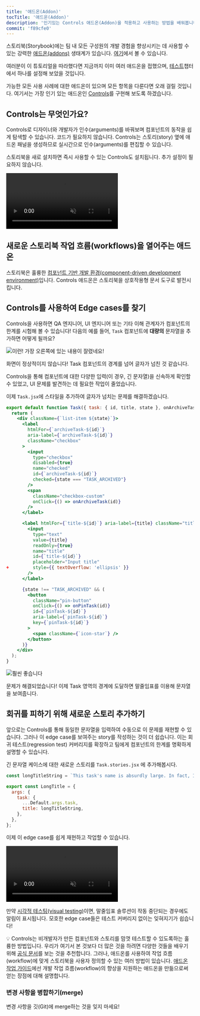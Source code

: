 ```yaml
---
title: '애드온(Addon)'
tocTitle: '애드온(Addon)'
description: '인기있는 Controls 애드온(Addon)을 적용하고 사용하는 방법을 배워봅니다.'
commit: 'f89cfe0'
---
```


스토리북(Storybook)에는 팀 내 모든 구성원의 개발 경험을 향상시키는 데 사용할 수 있는 강력한 [애드온(addons)](https://storybook.js.org/docs/configure/storybook-addons) 생태계가 있습니다. [여기](https://storybook.js.org/integrations)에서 볼 수 있습니다.

여러분이 이 튜토리얼을 따라했다면 지금까지 이미 여러 애드온을 접했으며, [테스트](/intro-to-storybook/react/ko/test/)챕터에서 하나를 설정해 보았을 것입니다.

가능한 모든 사용 사례에 대한 애드온이 있으며 모든 항목을 다룬다면 오래 걸릴 것입니다. 여기서는 가장 인기 있는 애드온인 [Controls](https://storybook.js.org/docs/essentials/controls)를 구현해 보도록 하겠습니다.

## Controls는 무엇인가요?

Controls로 디자이너와 개발자가 인수(arguments)를 바꿔보며 컴포넌트의 동작을 쉽게 탐색할 수 있습니다. 코드가 필요하지 않습니다. Controls는 스토리(story) 옆에 애드온 패널을 생성하므로 실시간으로 인수(arguments)를 편집할 수 있습니다.

스토리북을 새로 설치하면 즉시 사용할 수 있는 Controls도 설치됩니다. 추가 설정이 필요하지 않습니다.

<video autoPlay muted playsInline loop>
  <source
    src="/intro-to-storybook/controls-in-action-7-0.mp4"
    type="video/mp4"
  />
</video>

## 새로운 스토리북 작업 흐름(workflows)을 열어주는 애드온

스토리북은 훌륭한 [컴포넌트 기반 개발 환경(component-driven development environment)](https://www.componentdriven.org/)입니다. Controls 애드온은 스토리북을 상호작용형 문서 도구로 발전시킵니다.

## Controls를 사용하여 Edge cases를 찾기

Controls을 사용하면 QA 엔지니어, UI 엔지니어 또는 기타 이해 관계자가 컴포넌트의 한계를 시험해 볼 수 있습니다! 다음의 예를 들어, `Task` 컴포넌트에 **대량의** 문자열을 추가하면 어떻게 될까요?

![이런! 가장 오른쪽에 있는 내용이 잘렸네요!](/intro-to-storybook/task-edge-case-7-0.png)

화면이 정상적이지 않습니다! Task 컴포넌트의 경계를 넘어 글자가 넘친 것 같습니다.

Controls을 통해 컴포넌트에 대한 다양한 입력(이 경우, 긴 문자열)을 신속하게 확인할 수 있었고, UI 문제를 발견하는 데 필요한 작업이 줄었습니다.

이제 `Task.jsx`에 스타일을 추가하여 글자가 넘치는 문제를 해결하겠습니다.

```diff:title=src/components/Task.jsx
export default function Task({ task: { id, title, state }, onArchiveTask, onPinTask }) {
  return (
    <div className={`list-item ${state}`}>
      <label
        htmlFor={`archiveTask-${id}`}
        aria-label={`archiveTask-${id}`}
        className="checkbox"
      >
        <input
          type="checkbox"
          disabled={true}
          name="checked"
          id={`archiveTask-${id}`}
          checked={state === "TASK_ARCHIVED"}
        />
        <span
          className="checkbox-custom"
          onClick={() => onArchiveTask(id)}
        />
      </label>

      <label htmlFor={`title-${id}`} aria-label={title} className="title">
        <input
          type="text"
          value={title}
          readOnly={true}
          name="title"
          id={`title-${id}`}
          placeholder="Input title"
+         style={{ textOverflow: 'ellipsis' }}
        />
      </label>

      {state !== "TASK_ARCHIVED" && (
        <button
          className="pin-button"
          onClick={() => onPinTask(id)}
          id={`pinTask-${id}`}
          aria-label={`pinTask-${id}`}
          key={`pinTask-${id}`}
        >
          <span className={`icon-star`} />
        </button>
      )}
    </div>
  );
}
```

![훨씬 좋습니다](/intro-to-storybook/edge-case-solved-with-controls-7-0.png)

문제가 해결되었습니다! 이제 Task 영역의 경계에 도달하면 말줄임표를 이용해 문자열을 보여줍니다.

## 회귀를 피하기 위해 새로운 스토리 추가하기

앞으로는 Controls를 통해 동일한 문자열을 입력하여 수동으로 이 문제를 재현할 수 있습니다. 그러나 이 edge case를 보여주는 story를 작성하는 것이 더 쉽습니다. 이는 회귀 테스트(regression test) 커버리지를 확장하고 팀에게 컴포넌트의 한계를 명확하게 설명할 수 있습니다.

긴 문자열 케이스에 대한 새로운 스토리를 `Task.stories.jsx` 에 추가해봅시다.

```js:title=src/components/Task.stories.jsx
const longTitleString = `This task's name is absurdly large. In fact, I think if I keep going I might end up with content overflow. What will happen? The star that represents a pinned task could have text overlapping. The text could cut-off abruptly when it reaches the star. I hope not!`;

export const LongTitle = {
  args: {
    task: {
      ...Default.args.task,
      title: longTitleString,
    },
  },
};
```

이제 이 edge case를 쉽게 재현하고 작업할 수 있습니다.

<video autoPlay muted playsInline loop>
  <source
    src="/intro-to-storybook/task-stories-long-title-7-0.mp4"
    type="video/mp4"
  />
</video>

만약 [시각적 테스팅(visual testing)](/intro-to-storybook/react/ko/test/)이면, 말줄임표 솔루션이 작동 중단되는 경우에도 알림이 표시됩니다. 모호한 edge case들은 테스트 커버리지 없이는 잊혀지기가 쉽습니다!

<div class="aside">
  
💡 Controls는 비개발자가 만든 컴포넌트와 스토리를 맘껏 테스트할 수 있도록하는 훌륭한 방법입니다. 우리가 여기서 본 것보다 더 많은 것을 하려면 다양한 것들을 배우기 위해 [공식 문서](https://storybook.js.org/docs/essentials/controls)를 보는 것을 추천합니다. 그러나, 애드온를 사용하여 작업 흐름(workflow)에 맞게 스토리북을 사용자 정의할 수 있는 여러 방법이 있습니다. [애드온 작업 가이드](https://storybook.js.org/docs/addons/writing-addons)에선 개발 작업 흐름(workflow)의 향상을 지원하는 애드온을 만듦으로써 얻는 장점에 대해 설명합니다.

</div>

### 변경 사항을 병합하기(merge)

변경 사항을 깃(Git)에 merge하는 것을 잊지 마세요!
